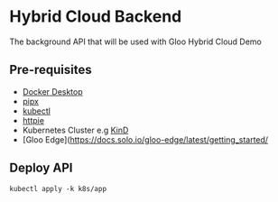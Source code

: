 # Hybrid Cloud Backend

The background API that will be used with Gloo Hybrid Cloud Demo

## Pre-requisites

* [Docker Desktop](https://docs.docker.com/desktop/)
* [pipx](https://pypa.github.io/pipx)
* [kubectl](https://kubernetes.io/docs/tasks/tools)
* [httpie](https://httpie.io)
* Kubernetes Cluster e.g [KinD](https://kind.sigs.k8s.io)
* [Gloo Edge](https://docs.solo.io/gloo-edge/latest/getting_started/

## Deploy API

```shell
kubectl apply -k k8s/app
```